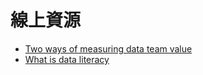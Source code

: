 # 線上資源

- [Two ways of measuring data team value](https://roundup.getdbt.com/p/two-ways-of-measuring-data-team-value)
- [What is data literacy](https://en.wikipedia.org/wiki/Data_literacy)

